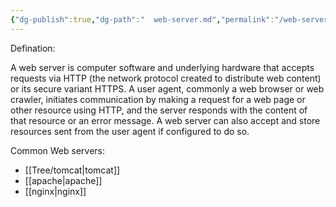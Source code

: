 ```yaml
---
{"dg-publish":true,"dg-path":"  web-server.md","permalink":"/web-server/","tags":["CS/web","CS/programming-languages/java/javaweb"],"created":"2022-08-11T14:33:08.706+08:00","updated":"2023-08-27T03:11:39.616+08:00"}
---
```



Defination:

A web server is computer software and underlying hardware that accepts requests via HTTP (the network protocol created to distribute web content) or its secure variant HTTPS. A user agent, commonly a web browser or web crawler, initiates communication by making a request for a web page or other resource using HTTP, and the server responds with the content of that resource or an error message. A web server can also accept and store resources sent from the user agent if configured to do so.

Common Web servers:

- [[Tree/tomcat\|tomcat]]
- [[apache\|apache]]
- [[nginx\|nginx]]